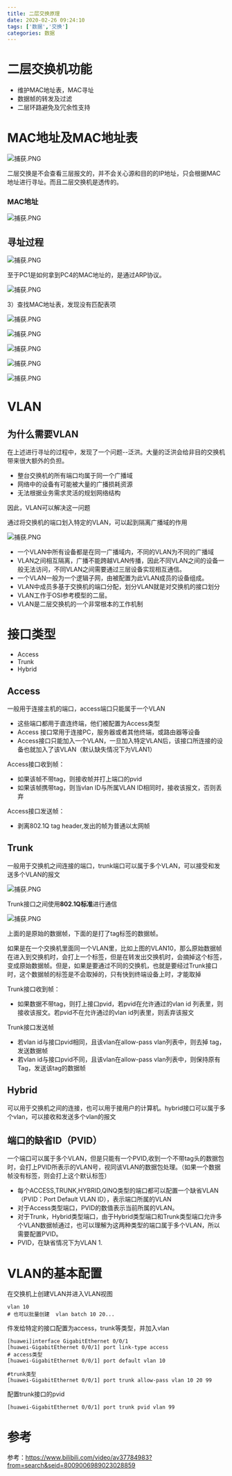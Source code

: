 ```yaml
---
title: 二层交换原理
date: 2020-02-26 09:24:10
tags: ['数据','交换']
categories: 数据
---
```




# 二层交换机功能
* 维护MAC地址表，MAC寻址
* 数据帧的转发及过滤
* 二层环路避免及冗余性支持

# MAC地址及MAC地址表

![捕获.PNG](http://ww1.sinaimg.cn/large/006eDJDNly1gc9k670ugij30hw08ewig.jpg)

二层交换是不会查看三层报文的，并不会关心源和目的的IP地址，只会根据MAC地址进行寻址。而且二层交换机是透传的。

### MAC地址
![捕获.PNG](http://ww1.sinaimg.cn/large/006eDJDNly1gc9k83bmw0j30h508wwgr.jpg)


## 寻址过程

![捕获.PNG](http://ww1.sinaimg.cn/large/006eDJDNly1gc9kesvvr9j30g609mjtp.jpg)

至于PC1是如何拿到PC4的MAC地址的，是通过ARP协议。

![捕获.PNG](http://ww1.sinaimg.cn/large/006eDJDNly1gc9kfv5uuoj30fr09vwh7.jpg)

3）查找MAC地址表，发现没有匹配表项

![捕获.PNG](http://ww1.sinaimg.cn/large/006eDJDNly1gc9khvzedsj30fy09v41g.jpg)

![捕获.PNG](http://ww1.sinaimg.cn/large/006eDJDNly1gc9kj65v1fj30go0a9why.jpg)

![捕获.PNG](http://ww1.sinaimg.cn/large/006eDJDNly1gc9kjrq6rxj30gf09lju8.jpg)

![捕获.PNG](http://ww1.sinaimg.cn/large/006eDJDNly1gc9kkkdiojj30gu0aftc3.jpg)

![捕获.PNG](http://ww1.sinaimg.cn/large/006eDJDNly1gc9kl71jwij30go0a9tbw.jpg)

# VLAN

## 为什么需要VLAN
在上述进行寻址的过程中，发现了一个问题--泛洪。大量的泛洪会给非目的交换机带来很大额外的负担。

* 整台交换机的所有端口均属于同一个广播域
* 网络中的设备有可能被大量的广播损耗资源
* 无法根据业务需求灵活的规划网络结构

因此，VLAN可以解决这一问题

通过将交换机的端口划入特定的VLAN，可以起到隔离广播域的作用

![捕获.PNG](http://ww1.sinaimg.cn/large/006eDJDNly1gc9kw8509jj30cz0amq7g.jpg)

* 一个VLAN中所有设备都是在同一广播域内，不同的VLAN为不同的广播域
* VLAN之间相互隔离，广播不能跨越VLAN传播，因此不同VLAN之间的设备一般无法访问，不同VLAN之间需要通过三层设备实现相互通信。
* 一个VLAN一般为一个逻辑子网，由被配置为此VLAN成员的设备组成。
* VLAN中成员多基于交换机的端口分配，划分VLAN就是对交换机的接口划分
* VLAN工作于OSI参考模型的二层。
* VLAN是二层交换机的一个非常根本的工作机制

# 接口类型

* Access
* Trunk
* Hybrid

## Access

一般用于连接主机的端口，access端口只能属于一个VLAN

* 这些端口都用于直连终端，他们被配置为Access类型
* Access 接口常用于连接PC，服务器或者其他终端，或路由器等设备
* Access接口只能加入一个VLAN，一旦加入特定VLAN后，该接口所连接的设备也就加入了该VLAN（默认缺失情况下为VLAN1）

Access接口收到帧：
* 如果该帧不带tag，则接收帧并打上端口的pvid
* 如果该帧携带tag，则当vlan ID与所属VLAN ID相同时，接收该报文，否则丢弃

Access接口发送帧：
* 剥离802.1Q tag header,发出的帧为普通以太网帧


## Trunk

一般用于交换机之间连接的端口，trunk端口可以属于多个VLAN，可以接受和发送多个VLAN的报文

![捕获.PNG](http://ww1.sinaimg.cn/large/006eDJDNly1gc9lejthu5j30i708p42c.jpg)


Trunk接口之间使用**802.1Q标准**进行通信

![捕获.PNG](http://ww1.sinaimg.cn/large/006eDJDNly1gc9lt7i8naj30go0ay0us.jpg)


上面的是原始的数据帧，下面的是打了tag标签的数据帧。

如果是在一个交换机里面同一个VLAN里，比如上图的VLAN10，那么原始数据帧在进入到交换机时，会打上一个标签，但是在转发出交换机时，会摘掉这个标签，变成原始数据帧。但是，如果是要通过不同的交换机，也就是要经过Trunk接口时，这个数据帧的标签是不会取掉的，只有快到终端设备上时，才能取掉

Trunk接口收到帧：
* 如果数据不带tag，则打上接口pvid，若pvid在允许通过的vlan id 列表里，则接收该报文。若pvid不在允许通过的vlan id列表里，则丢弃该报文

Trunk接口发送帧
* 若vlan id与接口pvid相同，且该vlan在allow-pass vlan列表中，则去掉 tag，发送数据帧
* 若vlan id与接口pvid不同，且该vlan在allow-pass vlan列表中，则保持原有Tag，发送该tag的数据帧




## Hybrid
可以用于交换机之间的连接，也可以用于接用户的计算机。hybrid接口可以属于多个vlan，可以接收和发送多个vlan的报文

## 端口的缺省ID（PVID）
一个端口可以属于多个VLAN，但是只能有一个PVID,收到一个不带tag头的数据包时，会打上PVID所表示的VLAN号，视同该VLAN的数据包处理。（如果一个数据帧没有标签，则会打上这个默认标签）


* 每个ACCESS,TRUNK,HYBRID,QINQ类型的端口都可以配置一个缺省VLAN（PVID：Port Default VLAN ID），表示端口所属的VLAN
* 对于Access类型端口，PVID的数值表示当前所属的VLAN。
* 对于Trunk，Hybrid类型端口，由于Hybrid类型端口和Trunk类型端口允许多个VLAN数据帧通过，也可以理解为这两种类型的端口属于多个VLAN，所以需要配置PVID。
* PVID，在缺省情况下为VLAN 1.

# VLAN的基本配置

在交换机上创建VLAN并进入VLAN视图
```
vlan 10
# 也可以批量创建  vlan batch 10 20...
```
件发给特定的接口配置为access，trunk等类型，并加入vlan
```
[huawei]interface GigabitEthernet 0/0/1
[huawei-GigabitEthernet 0/0/1] port link-type access
# access类型
[huawei-GigabitEthernet 0/0/1] port default vlan 10

#trunk类型
[huawei-GigabitEthernet 0/0/1] port trunk allow-pass vlan 10 20 99
```

配置trunk接口的pvid
```
[huawei-GigabitEthernet 0/0/1] port trunk pvid vlan 99
```








# 参考
参考：https://www.bilibili.com/video/av37784983?from=search&seid=8009006989023028859